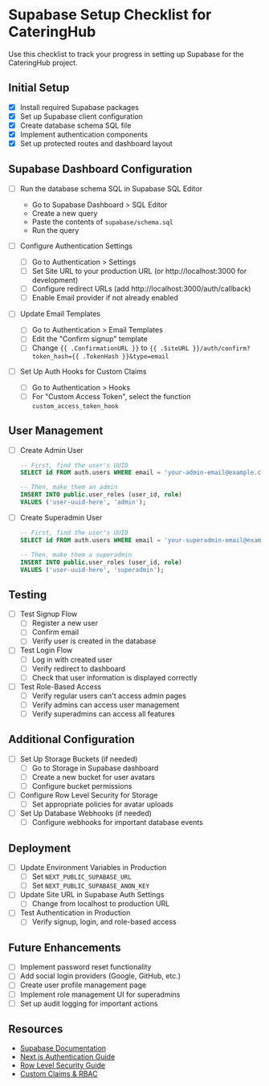 # Supabase Setup Checklist for CateringHub

Use this checklist to track your progress in setting up Supabase for the CateringHub project.

## Initial Setup

- [x] Install required Supabase packages
- [x] Set up Supabase client configuration
- [x] Create database schema SQL file
- [x] Implement authentication components
- [x] Set up protected routes and dashboard layout

## Supabase Dashboard Configuration

- [ ] Run the database schema SQL in Supabase SQL Editor
  - Go to Supabase Dashboard > SQL Editor
  - Create a new query
  - Paste the contents of `supabase/schema.sql`
  - Run the query

- [ ] Configure Authentication Settings
  - [ ] Go to Authentication > Settings
  - [ ] Set Site URL to your production URL (or http://localhost:3000 for development)
  - [ ] Configure redirect URLs (add http://localhost:3000/auth/callback)
  - [ ] Enable Email provider if not already enabled

- [ ] Update Email Templates
  - [ ] Go to Authentication > Email Templates
  - [ ] Edit the "Confirm signup" template
  - [ ] Change `{{ .ConfirmationURL }}` to `{{ .SiteURL }}/auth/confirm?token_hash={{ .TokenHash }}&type=email`

- [ ] Set Up Auth Hooks for Custom Claims
  - [ ] Go to Authentication > Hooks
  - [ ] For "Custom Access Token", select the function `custom_access_token_hook`

## User Management

- [ ] Create Admin User
  ```sql
  -- First, find the user's UUID
  SELECT id FROM auth.users WHERE email = 'your-admin-email@example.com';
  
  -- Then, make them an admin
  INSERT INTO public.user_roles (user_id, role)
  VALUES ('user-uuid-here', 'admin');
  ```

- [ ] Create Superadmin User
  ```sql
  -- First, find the user's UUID
  SELECT id FROM auth.users WHERE email = 'your-superadmin-email@example.com';
  
  -- Then, make them a superadmin
  INSERT INTO public.user_roles (user_id, role)
  VALUES ('user-uuid-here', 'superadmin');
  ```

## Testing

- [ ] Test Signup Flow
  - [ ] Register a new user
  - [ ] Confirm email
  - [ ] Verify user is created in the database

- [ ] Test Login Flow
  - [ ] Log in with created user
  - [ ] Verify redirect to dashboard
  - [ ] Check that user information is displayed correctly

- [ ] Test Role-Based Access
  - [ ] Verify regular users can't access admin pages
  - [ ] Verify admins can access user management
  - [ ] Verify superadmins can access all features

## Additional Configuration

- [ ] Set Up Storage Buckets (if needed)
  - [ ] Go to Storage in Supabase dashboard
  - [ ] Create a new bucket for user avatars
  - [ ] Configure bucket permissions

- [ ] Configure Row Level Security for Storage
  - [ ] Set appropriate policies for avatar uploads

- [ ] Set Up Database Webhooks (if needed)
  - [ ] Configure webhooks for important database events

## Deployment

- [ ] Update Environment Variables in Production
  - [ ] Set `NEXT_PUBLIC_SUPABASE_URL`
  - [ ] Set `NEXT_PUBLIC_SUPABASE_ANON_KEY`

- [ ] Update Site URL in Supabase Auth Settings
  - [ ] Change from localhost to production URL

- [ ] Test Authentication in Production
  - [ ] Verify signup, login, and role-based access

## Future Enhancements

- [ ] Implement password reset functionality
- [ ] Add social login providers (Google, GitHub, etc.)
- [ ] Create user profile management page
- [ ] Implement role management UI for superadmins
- [ ] Set up audit logging for important actions

## Resources

- [Supabase Documentation](https://supabase.com/docs)
- [Next.js Authentication Guide](https://supabase.com/docs/guides/auth/server-side/nextjs)
- [Row Level Security Guide](https://supabase.com/docs/guides/database/postgres/row-level-security)
- [Custom Claims & RBAC](https://supabase.com/docs/guides/database/postgres/custom-claims-and-role-based-access-control-rbac)
